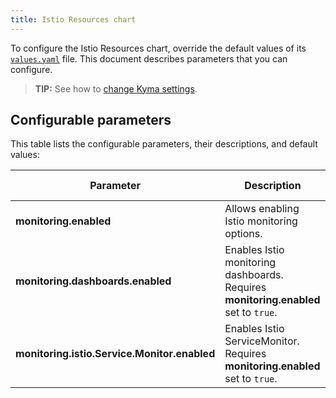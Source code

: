 ```yaml
---
title: Istio Resources chart
---
```


To configure the Istio Resources chart, override the default values of its [`values.yaml`](https://github.com/kyma-project/kyma/blob/main/resources/istio-resources/values.yaml) file. This document describes parameters that you can configure.

>**TIP:** See how to [change Kyma settings](../../04-operation-guides/operations/03-change-kyma-config-values.md).

## Configurable parameters

This table lists the configurable parameters, their descriptions, and default values:

| Parameter | Description | Default value |
|-----------|-------------|---------------|
| **monitoring.enabled** | Allows enabling Istio monitoring options. | `true` |
| **monitoring.dashboards.enabled** | Enables Istio monitoring dashboards. Requires **monitoring.enabled** set to `true`.| `true` |
| **monitoring.istio.Service.Monitor.enabled** | Enables Istio ServiceMonitor. Requires **monitoring.enabled** set to `true`. | `true` |
